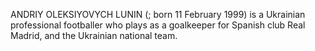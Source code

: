 ANDRIY OLEKSIYOVYCH LUNIN (; born 11 February 1999) is a Ukrainian professional footballer who plays as a goalkeeper for Spanish club Real Madrid, and the Ukrainian national team.
